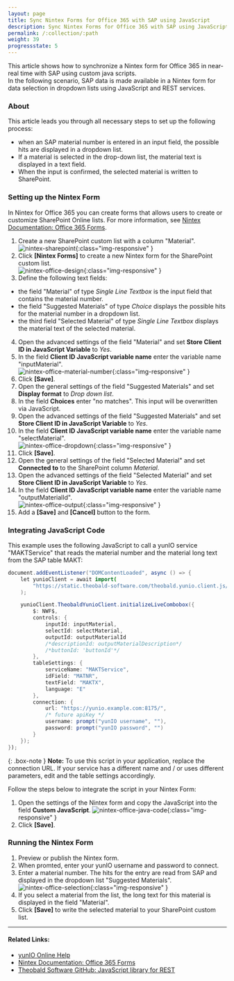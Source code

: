 ```yaml
---
layout: page
title: Sync Nintex Forms for Office 365 with SAP using JavaScript
description: Sync Nintex Forms for Office 365 with SAP using JavaScript
permalink: /:collection/:path
weight: 39
progressstate: 5
---
```


This article shows how to synchronize a Nintex form for Office 365 in near-real time with SAP using custom java scripts.<br>
In the following scenario, SAP data is made available in a Nintex form for data selection in dropdown lists using JavaScript and REST services.

### About 

This article leads you through all necessary steps to set up the following process:
- when an SAP material number is entered in an input field, the possible hits are displayed in a dropdown list.
- If a material is selected in the drop-down list, the material text is displayed in a text field.
- When the input is confirmed, the selected material is written to SharePoint.


### Setting up the Nintex Form

In Nintex for Office 365 you can create forms that allows users to create or customize SharePoint Online lists.
For more information, see [Nintex Documentation: Office 365 Forms](https://help.nintex.com/en-US/office365/Forms/DesignForms.htm).

1. Create a new SharePoint custom list with a column "Material".<br>
![nintex-sharepoint](/img/contents/yunio/nintex-sharepoint.png){:class="img-responsive" }
2. Click **[Nintex Forms]** to create a new Nintex form for the SharePoint custom list.<br>
![nintex-office-design](/img/contents/yunio/nintex-office-design.png){:class="img-responsive" }
3. Define the following text fields:
- the field "Material" of type *Single Line Textbox* is the input field that contains the material number. 
- the field "Suggested Materials" of type *Choice* displays the possible hits for the material number in a dropdown list. 
- the third field "Selected Material" of type *Single Line Textbox* displays the material text of the selected material.
4. Open the advanced settings of the field "Material" and set **Store Client ID in JavaScript Variable** to *Yes*.
5. In the field **Client ID JavaScript variable name** enter the variable name "inputMaterial".<br>
![nintex-office-material-number](/img/contents/yunio/nintex-office-material-number.png){:class="img-responsive" }
6. Click **[Save]**.
7. Open the general settings of the field "Suggested Materials" and set **Display format** to *Drop down list*.
8. In the field **Choices** enter "no matches". This input will be overwritten via JavaScript.
9. Open the advanced settings of the field "Suggested Materials" and set **Store Client ID in JavaScript Variable** to *Yes*.
10. In the field **Client ID JavaScript variable name** enter the variable name "selectMaterial".<br>
![nintex-office-dropdown](/img/contents/yunio/nintex-office-dropdown.png){:class="img-responsive" }
11. Click **[Save]**.
12. Open the general settings of the field "Selected Material" and set **Connected to** to the SharePoint column *Material*.
13. Open the advanced settings of the field "Selected Material" and set **Store Client ID in JavaScript Variable** to *Yes*.
14. In the field **Client ID JavaScript variable name** enter the variable name "outputMaterialId".<br>
![nintex-office-output](/img/contents/yunio/nintex-office-output.png){:class="img-responsive" }
15. Add a **[Save]** and **[Cancel]** button to the form.

### Integrating JavaScript Code

This example uses the following JavaScript to call a yunIO service "MAKTService" that reads the material number and the material long text from the SAP table MAKT:

```java
document.addEventListener("DOMContentLoaded", async () => {
    let yunioClient = await import(
        "https://static.theobald-software.com/theobald.yunio.client.js/dist/theobald.yunio.client.js"
    );

    yunioClient.TheobaldYunioClient.initializeLiveCombobox({
        $: NWF$,
        controls: {
            inputId: inputMaterial,
            selectId: selectMaterial,
            outputId: outputMaterialId
            /*descriptionId: outputMaterialDescription*/
            /*buttonId: 'buttonId'*/
        },
        tableSettings: {
            serviceName: "MAKTService",
            idField: "MATNR",
            textField: "MAKTX",
            language: "E"
        },
        connection: {
            url: "https://yunio.example.com:8175/",
            /* future apiKey */
            username: prompt("yunIO username", ""),
            password: prompt("yunIO password", "")
        }
    });
});
```

{: .box-note }
**Note:** To use this script in your application, replace the connection URL. 
If your service has a different name and / or uses different parameters, edit and the table settings accordingly.

Follow the steps below to integrate the script in your Nintex Form:

1. Open the settings of the Nintex form and copy the JavaScript into the field **Custom JavaScript**.
![nintex-office-java-code](/img/contents/yunio/nintex-office-java-code.png){:class="img-responsive" }
2. Click **[Save]**.


### Running the Nintex Form
1. Preview or publish the Nintex form.
2. When promted, enter your yunIO username and password to connect.
3. Enter a material number. The hits for the entry are read from SAP and displayed in the dropdown list "Suggested Materials".<br>
![nintex-office-selection](/img/contents/yunio/nintex-office-selection.png){:class="img-responsive" }
4. If you select a material from the list, the long text for this material is displayed in the field "Material".
5. Click **[Save]** to write the selected material to your SharePoint custom list.


******
#### Related Links:
- [yunIO Online Help](https://help.theobald-software.com/en/yunio/)
- [Nintex Documentation: Office 365 Forms](https://help.nintex.com/en-US/office365/Forms/DesignForms.htm)
- [Theobald Software GitHub: JavaScript library for REST](https://github.com/theobald-software/static.theobald-software.github.io/tree/main/theobald.yunio.client.js)
